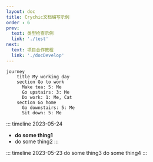 ```yaml
---
layout: doc
title: Crychic文档编写示例
order : 6
prev:
  text: 类型检查示例
  link: './test'
next:
  text: 项目合作教程
  link: './docDevelop'
---
```


<ClientOnly>

```mermaid
journey
    title My working day
    section Go to work
      Make tea: 5: Me
      Go upstairs: 3: Me
      Do work: 1: Me, Cat
    section Go home
      Go downstairs: 5: Me
      Sit down: 5: Me
```

</ClientOnly>

::: timeline 2023-05-24
- **do some thing1**
- do some thing2
:::

::: timeline 2023-05-23
do some thing3
do some thing4
:::